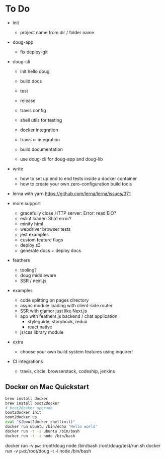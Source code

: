 # To Do

- init
  - project name from dir / folder name

- doug-app
  - fix deploy-git
- doug-cli
  - init hello doug
  - build docs
  - test
  - release
  - travis config

  - shell utils for testing
  - docker integration
  - travis ci integration
  - build documentation
  - use doug-cli for doug-app and doug-lib


- write
  - how to set up end to end tests inside a docker container
  - how to create your own zero-configuration build tools

- lerna with yarn https://github.com/lerna/lerna/issues/371

- more support
  - gracefully close HTTP server: Error: read EIO?
  - eslint loader: Sha1 error?
  - minify html
  - webdriver browser tests
  - jest examples
  - custom feature flags
  - deploy s3
  - generate docs + deploy docs

- feathers
  - tooling?
  - doug middleware
  - SSR / next.js

- examples
  - code splitting on pages directory
  - async module loading with client-side router
  - SSR with glamor just like Next.js
  - app with feathers.js backend / chat application
    - styleguide, storybook, redux
    - react native
  - js/css library module

- extra
  - choose your own build system features using inquirer!

- CI integrations
  - travis, circle, browserstack, codeship, jenkins


## Docker on Mac Quickstart

```sh
brew install docker
brew install boot2docker
# boot2docker upgrade
boot2docker init
boot2docker up
eval "$(boot2docker shellinit)"
docker run ubuntu /bin/echo 'Hello world'
docker run -t -i ubuntu /bin/bash
docker run -t -i node /bin/bash
```

docker run -v `pwd`:/root/doug node /bin/bash /root/doug/test/run.sh
docker run -v `pwd`:/root/doug -t -i node /bin/bash
